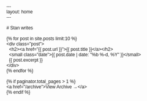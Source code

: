 <!DOCTYPE html PUBLIC "-//W3C//DTD HTML 4.01//EN" "http://www.w3.org/TR/html4/strict.dtd">
<html>
<head>
  <meta http-equiv="Content-Type" content="text/html; charset=utf-8">
  <meta http-equiv="Content-Style-Type" content="text/css">
  <title></title>
  <meta name="Generator" content="Cocoa HTML Writer">
  <meta name="CocoaVersion" content="2575.4">
  <style type="text/css">
    p.p1 {margin: 0.0px 0.0px 0.0px 0.0px; font: 12.0px Helvetica}
    p.p2 {margin: 0.0px 0.0px 0.0px 0.0px; font: 12.0px Helvetica; min-height: 14.0px}
  </style>
</head>
<body>
<p class="p1">---</p>
<p class="p1">layout: home</p>
<p class="p1">---</p>
<p class="p2"><br></p>
<p class="p1"># Stan writes</p>
<p class="p2"><br></p>
<p class="p1">{% for post in site.posts limit:10 %}</p>
<p class="p1">&lt;div class="post"&gt;</p>
<p class="p1"><span class="Apple-converted-space">  </span>&lt;h2&gt;&lt;a href="{{ post.url }}"&gt;{{ post.title }}&lt;/a&gt;&lt;/h2&gt;</p>
<p class="p1"><span class="Apple-converted-space">  </span>&lt;small class="date"&gt;{{ post.date | date: "%b %-d, %Y" }}&lt;/small&gt;</p>
<p class="p1"><span class="Apple-converted-space">  </span>{{ post.excerpt }}</p>
<p class="p1">&lt;/div&gt;</p>
<p class="p1">{% endfor %}</p>
<p class="p2"><br></p>
<p class="p1">{% if paginator.total_pages &gt; 1 %}</p>
<p class="p1">&lt;a href="/archive"&gt;View Archive →&lt;/a&gt;</p>
<p class="p1">{% endif %}</p>
</body>
</html>
